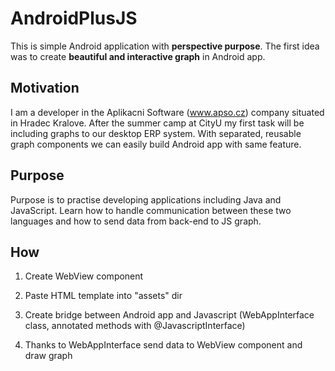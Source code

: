 AndroidPlusJS
===================

This is simple Android application with **perspective purpose**. The first idea was to create **beautiful and interactive graph** in Android app.

Motivation
-------------

I am a developer in the Aplikacni Software (www.apso.cz) company situated in Hradec Kralove. After the summer camp at CityU my first task will be including graphs to our desktop ERP system. With separated, reusable graph components we can easily build Android app with same feature.

Purpose
-------------

Purpose is to practise developing applications including Java and JavaScript. Learn how to handle communication between these two languages and how to send data from back-end to JS graph.

How
-------------

1) Create WebView component
 
2) Paste HTML template into "assets"  dir
 
3) Create bridge between Android app and Javascript (WebAppInterface class, annotated methods with @JavascriptInterface)
 
4) Thanks to WebAppInterface send data to WebView component and draw graph
